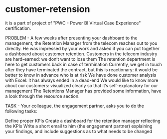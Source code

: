 # customer-retension

it is a part of project of "PWC - Power BI Virtual Case Experience" certification.


PROBLEM - 
A few weeks after presenting your dashboard to the management, the Retention Manager from the telecom reaches out to you directly. He was impressed by your work and asked if you can put together a dashboard about customer retention.
Customers in the telecom industry are hard-earned: we don’t want to lose them
The retention department is here to get customers back in case of termination 
Currently, we get in touch after they have terminated the contract, but this is reactionary: it would be better to know in advance who is at risk 
We  have done customer analysis with Excel: it has always ended in a dead-end
We would like to know more about our customers: visualized clearly so that it’s self-explanatory for our management
The Retentions Manager has provided some information, have a look through the resource section.

TASK - 
Your colleague, the engagement partner, asks you to do the following tasks:

Define proper KPIs
Create a dashboard for the retention manager reflecting the KPIs
Write a short email to him (the engagement partner) explaining your findings, and include suggestions as to what needs to be changed
